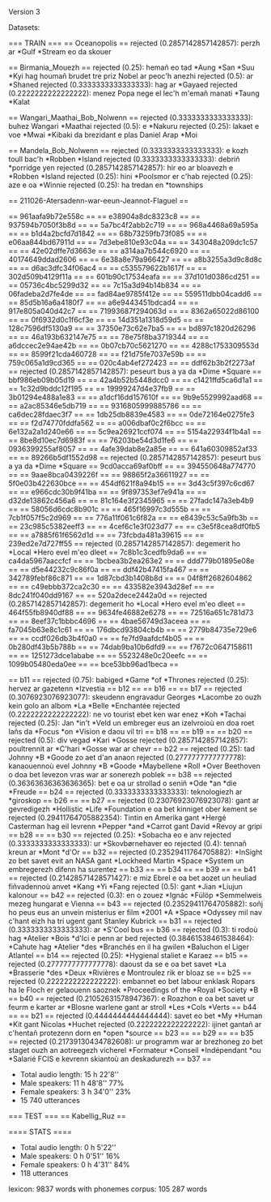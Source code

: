Version 3

Datasets:

=== TRAIN ===
== Oceanopolis ==
rejected (0.2857142857142857): perzh ar *Gulf *Stream eo da skouer

== Birmania_Mouezh ==
rejected (0.25): hemañ eo tad *Aung *San *Suu *Kyi hag houmañ brudet tre priz Nobel ar peoc'h anezhi
rejected (0.5): ar *Shaned
rejected (0.3333333333333333): hag ar *Gayaed
rejected (0.2222222222222222): menez Popa nege el lec'h m'emañ manati *Taung *Kalat

== Wangari_Maathai_Bob_Nolwenn ==
rejected (0.3333333333333333): buhez Wangari *Maathai
rejected (0.5): e *Nakuru
rejected (0.25): lakaet e voe *Mwai *Kibaki da brezidant e plas Daniel Arap *Moi

== Mandela_Bob_Nolwenn ==
rejected (0.3333333333333333): e kozh toull bac'h *Robben *Island
rejected (0.3333333333333333): debriñ *porridge yen
rejected (0.2857142857142857): hir eo ar bloavezh e *Robben *Island
rejected (0.25): hini *Poolsmor er c'hab
rejected (0.25): aze e oa *Winnie
rejected (0.25): ha tredan en *townships

== 211026-Atersadenn-war-eeun-Jeannot-Flaguel ==

== 961aafa9b72e558c ==
== e38904a8dc8323c8 ==
== 937594b7050f3b8d ==
== 5a7bc4f2abb2c719 ==
== 968a4468a69a595a ==
== b1d4a2bcfd7d1842 ==
== 68b73259fb73f085 ==
== e06aa844bd67911d ==
== 7d3ebe810e93c04a ==
== 343048a209dc1c57 ==
== 42e02dffe7d3663e ==
== a314aa7b544c6920 ==
== 40174649ddad2606 ==
== 6e38a8e79a966427 ==
== a8b3255a3d9c8d8c ==
== d6ac3dfc34f06ac4 ==
== c535579622b1617f ==
== 302d509b4129f11a ==
== 601b90c17534eafa ==
== 37d101d0386cd251 ==
== 05736c4bc5299d32 ==
== 7c15a3d94b14b834 ==
== 06fadeba2d7fe4de ==
== fad84ae9785f412e ==
== 559511dbb04cadd6 ==
== 85d5b16a6a4180f7 ==
== a6e9443451bdcad4 ==
== 917e805a040d42c7 ==
== 71993687f294063d ==
== 8362a65022d86100 ==
== 0f6932d0c1f6cf3e ==
== 14d351a1318d59d5 ==
== 128c7596df5130a9 ==
== 37350e73c62e7ba5 ==
== bd897c1820d26296 ==
== 46a193b632147e75 ==
== 78e75f8ba3719344 ==
== a6dccec2e94ae42b ==
== 0b07cb70c5621270 ==
== 4288c1753309553d ==
== 8599f21cda460728 ==
== f21d75fe7037e59b ==
== 759c065a1d9cd365 ==
== 020c4ab4ef272423 ==
== ddf62b3b2f2273af ==
rejected (0.2857142857142857): peseurt bus a ya da *Dime *Square
== bbf986eb09b05d19 ==
== 42a4b52b5448dcc0 ==
== c1421ffd5ca6d1a1 ==
== 1c32d9bddc12f195 ==
== 19999247d4e37fb9 ==
== 3b01294e488a1e83 ==
== a1dcf16dd157610f ==
== 9b9e5529992aad68 ==
== a2ac85346e5db719 ==
== 9316805999885786 ==
== ca6dec28fdaec3f7 ==
== 1db25db8839e4583 ==
== 0de72164e0275fe3 ==
== f2d74770fddfa562 ==
== a006dbaf0c2f6bcc ==
== 6e132a2a1d240e66 ==
== 5c9ea26921ccf074 ==
== 5154a22934f1b4a1 ==
== 8be8d10ec7d6983f ==
== 76203be54d3d1fe6 ==
== 0936399255af8057 ==
== 4afe39dab8e2a85e ==
== 641a60309852af33 ==
== 89266b5df1552d98 ==
rejected (0.2857142857142857): peseurt bus a ya da *Dime *Square
== 9cd0acca69af0bff ==
== 394550648a774770 ==
== 9aae8bca0439226f ==
== 98865f2a36611927 ==
== 5f0e03b422630bce ==
== 454df621f8a94b15 ==
== 3d43c5f397c6cd67 ==
== e966cdc30b9f41ba ==
== 9f897353ef7e941a ==
== d32de13862c456a6 ==
== 81c164e3f2345965 ==
== 27fadc147a3eb4b9 ==
== 58056d6cdc8b901c ==
== 465f16997c3d555b ==
== 7cb1f057f5c2d969 ==
== 776a11f061c6f82a ==
== e8439c53c5a9fb3b ==
== 23c985c5382eeff3 ==
== 4cef6c1e3f023d77 ==
== c3e5f8cea8df0fb5 ==
== a7885f61f6562d1d ==
== 73fcbda481a39615 ==
== 239ed2e7d727ff55 ==
rejected (0.2857142857142857): degemerit ho *Local *Hero evel m'eo dleet
== 7c8b1c3cedfb9da6 ==
== ca4da5967aaccfcf ==
== 1bcbea3b2ea263e2 ==
== ddd779b01895e08e ==
== d5e44232c9c86f0a ==
== ddf42b47415fa467 ==
== 342789febf86c871 ==
== 1d87cbd3b1408b8d ==
== 04f8ff2682604862 ==
== c49ebbb372ca2c30 ==
== 433582e3943d28ef ==
== 8dc241f040dd9167 ==
== 520a2dece2442a0d ==
rejected (0.2857142857142857): degemerit ho *Local *Hero evel m'eo dleet
== 464f55fb8940df88 ==
== 9634fe46882e6278 ==
== 72516a651c781d73 ==
== 8eef37c1bbbc4696 ==
== 4bae56749d3aceea ==
== fa7045b63e8c1c61 ==
== 176dbcd93804cb4b ==
== 2779b84735e729e6 ==
== ccdf026db3b4f0a0 ==
== fe7fd9aafdcf4b05 ==
== 0b280df43b5b788b ==
== 74dab9ba10b6dfd9 ==
== f7672c0647158611 ==
== 1251273dce1ababe ==
== 5523248e0c20eefc ==
== 1099b05480eda0ee ==
== bce53bb96ad1beca ==

== b11 ==
rejected (0.75): babiged *Game *of *Thrones
rejected (0.25): hervez ar gazetenn *Izvestia
== b12 ==
== b16 ==
== b17 ==
rejected (0.3076923076923077): skeudenn engravadur Georges *Lacombe zo ouzh kein golo an albom *La *Belle *Enchantée
rejected (0.2222222222222222): ne vo tourist ebet ken war enez *Koh *Tachai
rejected (0.25): Jan *in't *Veld un embreger eus an izelvroioù en doa roet lañs da *Focus *on *Vision e daou vil tri
== b18 ==
== b19 ==
== b20 ==
rejected (0.5): div vegad *Kari *Gosse
rejected (0.2857142857142857): poultrennit ar *C'hari *Gosse war ar chevr
== b22 ==
rejected (0.25): tad Johnny *B *Goode zo aet d'an anaon
rejected (0.2777777777777778): kanaouennoù evel Johnny *B *Goode *Maybellene *Roll *Over Beethoven o doa bet levezon vras war ar sonerezh poblek
== b38 ==
rejected (0.36363636363636365): bet e oa ur strollad o seniñ *Ode *an *die *Freude
== b24 ==
rejected (0.3333333333333333): teknologiezh ar *giroskop
== b26 ==
== b27 ==
rejected (0.23076923076923078): gant ar gevredigezh *Hollistic *Life *Foundation e oa bet kinniget ober kement se
rejected (0.29411764705882354): Tintin en Amerika gant *Hergé Casterman hag eil levrenn *Pepper *and *Carrot gant David *Revoy ar gripi
== b28 ==
== b30 ==
rejected (0.25): *Sobacha eo e anv
rejected (0.3333333333333333): ur *Skovbørnehaver eo
rejected (0.4): tennañ kreun ar *Mont *d'Or
== b32 ==
rejected (0.23529411764705882): *InSight zo bet savet evit an NASA gant *Lockheed Martin *Space *System un embregerezh difenn ha surentez
== b33 ==
== b34 ==
== b39 ==
== b41 ==
rejected (0.21428571428571427): e miz Ebrel e oa bet aozet un heuliad fiñvadennoù anvet *Kang *Yi *Fang
rejected (0.5): gant *Jian *Liujun kalonour
== b42 ==
rejected (0.3): en o zouez *Ignác *Fülöp *Semmelweis mezeg hungarat e Vienna
== b43 ==
rejected (0.23529411764705882): soñj ho peus eus an unvein misterius er film *2001 *A *Space *Odyssey mil nav c'hant eizh ha tri ugent gant Stanley Kubrick
== b31 ==
rejected (0.3333333333333333): ar *S'Cool bus
== b36 ==
rejected (0.3): ti rodoù hag *Atelier *Bois *d'Ici e penn ar bed
rejected (0.38461538461538464): *Cahute hag *Atelier *des *Branchés en il ha gwilen *Baluchon el Liger Atlantel
== b14 ==
rejected (0.25): *Hygienal staliet e Karaez
== b15 ==
rejected (0.2777777777777778): daoust da se e oa bet savet *La *Brasserie *des *Deux *Rivières e Montroulez rik er bloaz se
== b25 ==
rejected (0.2222222222222222): embannet eo bet labour enklask Ropars ha le Floch er gelaouenn saoznek *Proceedings of the *Royal *Society *B
== b40 ==
rejected (0.21052631578947367): e Roazhon e oa bet savet ur feurm e karter ar *Blosne warlene gant ar stroll *Les *Cols *Verts
== b44 ==
== b21 ==
rejected (0.4444444444444444): savet eo bet *My *Human *Kit gant Nicolas *Huchet
rejected (0.2222222222222222): ijinet gantañ ar c'hentañ protezenn dorn en *open *source
== b23 ==
== b29 ==
== b35 ==
rejected (0.21739130434782608): ur programm war ar brezhoneg zo bet staget ouzh an aotreegezh vicherel *Formateur *Conseil *Indépendant *ou *Salarié FCIS e kevrenn skiantoù an deskadurezh
== b37 ==


- Total audio length:	15 h 22'8''
- Male speakers:	11 h 48'8''	77%
- Female speakers:	3 h 34'0''	23%
- 15 740 utterances


=== TEST ===
== Kabellig_Ruz ==

==== STATS ====
- Total audio length:	0 h 5'22''
- Male speakers:	0 h 0'51''	16%
- Female speakers:	0 h 4'31''	84%
- 118 utterances




lexicon: 9837 words with phonemes
corpus: 105 287 words
